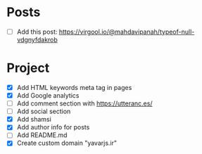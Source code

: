 # Posts
- [ ] Add this post: https://virgool.io/@mahdavipanah/typeof-null-vdgnyfdakrob

# Project
- [x] Add HTML keywords meta tag in pages
- [x] Add Google analytics
- [ ] Add comment section with https://utteranc.es/
- [ ] Add social section
- [x] Add shamsi
- [x] Add author info for posts
- [ ] Add README.md
- [x] Create custom domain "yavarjs.ir"